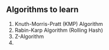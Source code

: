 ## Algorithms to learn
1. Knuth-Morris-Pratt (KMP) Algorithm
2. Rabin-Karp Algorithm (Rolling Hash)
3. Z-Algorithm
4. 